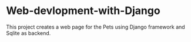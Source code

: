 # Web-devlopment-with-Django

This project creates a web page for the Pets using Django framework and Sqlite as backend.
